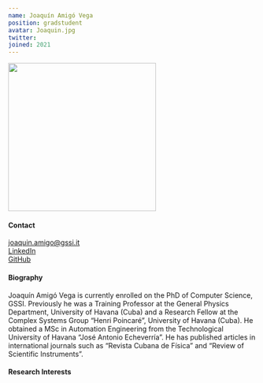 ```yaml
---
name: Joaquín Amigó Vega
position: gradstudent
avatar: Joaquin.jpg
twitter: 
joined: 2021
---
```


<img width="300" src="{{site.baseurl}}/images/people/{{page.avatar}}" data-action="zoom">

#### Contact
<i class="fa fa-envelope-o"></i> joaquin.amigo@gssi.it <br>
<a href="https://www.linkedin.com/in/joaqu%C3%ADn-amig%C3%B3-vega-b16456119/"> <i class="fa fa-linkedin"></i> LinkedIn </a><br>
<a href="https://github.com/jamigov/"> <i class="fa fa-github"></i> GitHub </a><br>

#### Biography
Joaquín Amigó Vega is currently enrolled on the PhD of Computer Science, GSSI. Previously he was a Training Professor at the General Physics Department, University of Havana (Cuba) and a Research Fellow at the Complex Systems Group “Henri Poincaré”, University of Havana (Cuba). He obtained a MSc in Automation Engineering from the Technological University of Havana “José Antonio Echeverría”. He has published articles in international journals such as “Revista Cubana de Física” and “Review of Scientific Instruments”.

#### Research Interests
<!-- Her PhD project is focussed on synthesizing speech in real-time from invasive electroencephalography recordings. In particular, she's working on improving the current technology to bring it closer to a practical application for individuals who have lost the ability to speak. -->
